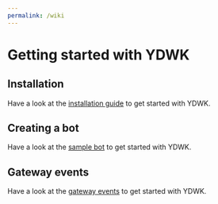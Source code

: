 ```yaml
---
permalink: /wiki
---
```


# Getting started with YDWK

## Installation

Have a look at the [installation guide](/wiki/getting-started/installation) to get started with YDWK.

## Creating a bot

Have a look at the [sample bot](/wiki/getting-started/sample) to get started with YDWK.

## Gateway events

Have a look at the [gateway events](/wiki/gateway-events) to get started with YDWK.